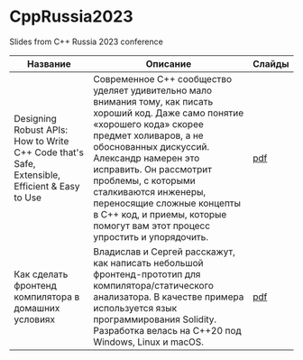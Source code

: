 # CppRussia2023

Slides from C++ Russia 2023 conference 

| Название | Описание | Слайды |
|----------|----------|--------|
| Designing Robust APIs: How to Write C++ Code that's Safe, Extensible, Efficient & Easy to Use | Современное С++ сообщество уделяет удивительно мало внимания тому, как писать хороший код. Даже само понятие «хорошего кода» скорее предмет холиваров, а не обоснованных дискуссий. Александр намерен это исправить. Он рассмотрит проблемы, с которыми сталкиваются инженеры, переносящие сложные концепты в С++ код, и приемы, которые помогут вам этот процесс упростить и упорядочить. | [pdf](slides/designing-robust-apis.pdf) |
| Как сделать фронтенд компилятора в домашних условиях | Владислав и Сергей расскажут, как написать небольшой фронтенд-прототип для компилятора/статического анализатора. В качестве примера используется язык программирования Solidity. Разработка велась на C++20 под Windows, Linux и macOS. | [pdf](slides/frontend.pdf) |
